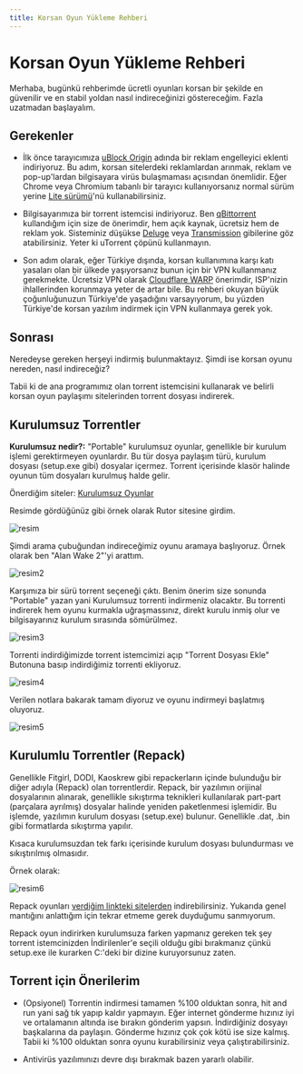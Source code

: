 ```yaml
---
title: Korsan Oyun Yükleme Rehberi
---
```


# Korsan Oyun Yükleme Rehberi

Merhaba, bugünkü rehberimde ücretli oyunları korsan bir şekilde en güvenilir ve en stabil yoldan nasıl indireceğinizi göstereceğim. Fazla uzatmadan başlayalım.

## Gerekenler
- İlk önce tarayıcımıza [uBlock Origin](https://ublockorigin.com/) adında bir reklam engelleyici eklenti indiriyoruz. Bu adım, korsan sitelerdeki reklamlardan arınmak, reklam ve pop-up'lardan bilgisayara virüs bulaşmaması açısından önemlidir. Eğer Chrome veya Chromium tabanlı bir tarayıcı kullanıyorsanız normal sürüm yerine [Lite sürümü](https://chromewebstore.google.com/detail/ublock-origin-lite/ddkjiahejlhfcafbddmgiahcphecmpfh)'nü kullanabilirsiniz.

- Bilgisayarımıza bir torrent istemcisi indiriyoruz. Ben [qBittorrent](https://www.fosshub.com/qBittorrent.html) kullandığım için size de önerimdir, hem açık kaynak, ücretsiz hem de reklam yok. Sisteminiz düşükse [Deluge](https://deluge-torrent.org/download/) veya [Transmission](https://transmissionbt.com/) gibilerine göz atabilirsiniz. Yeter ki uTorrent çöpünü kullanmayın.

- Son adım olarak, eğer Türkiye dışında, korsan kullanımına karşı katı yasaları olan bir ülkede yaşıyorsanız bunun için bir VPN kullanmanız gerekmekte. Ücretsiz VPN olarak [Cloudflare WARP](https://one.one.one.one/) önerimdir, ISP'nizin ihlallerinden korunmaya yeter de artar bile. Bu rehberi okuyan büyük çoğunluğunuzun Türkiye'de yaşadığını varsayıyorum, bu yüzden Türkiye'de korsan yazılım indirmek için VPN kullanmaya gerek yok.

## Sonrası

Neredeyse gereken herşeyi indirmiş bulunmaktayız. Şimdi ise korsan oyunu nereden, nasıl indireceğiz?

Tabii ki de ana programımız olan torrent istemcisini kullanarak ve belirli korsan oyun paylaşımı sitelerinden torrent dosyası indirerek.

## Kurulumsuz Torrentler 


**Kurulumsuz nedir?:** "Portable" kurulumsuz oyunlar, genellikle bir kurulum işlemi gerektirmeyen oyunlardır. Bu tür dosya paylaşım türü, kurulum dosyası (setup.exe gibi) dosyalar içermez. Torrent içerisinde klasör halinde oyunun tüm dosyaları kurulmuş halde gelir.

Önerdiğim siteler: [Kurulumsuz Oyunlar](https://otgtr-alpha.surge.sh/oyunindirme.html#%E2%80%A2-kurulumsuz-oyunlar)

Resimde gördüğünüz gibi örnek olarak Rutor sitesine girdim.

![resim](https://i.postimg.cc/3JHkqc5V/32918481.png)

Şimdi arama çubuğundan indireceğimiz oyunu aramaya başlıyoruz. Örnek olarak ben "Alan Wake 2"'yi arattım.

![resim2](https://cdn.discordapp.com/attachments/1104468049836396558/1306744887806394469/2024-11-15_01-04-57_edit.gif?ex=6737c883&is=67367703&hm=00af6c36fb027f70c89a841f55426f5cc7bee72b8f14db34a1e32adbd6425071&)

Karşımıza bir sürü torrent seçeneği çıktı. Benim önerim size sonunda "Portable" yazan yani Kurulumsuz torrenti indirmeniz olacaktır. Bu torrenti indirerek hem oyunu kurmakla uğraşmassınız, direkt kurulu inmiş olur ve bilgisayarınız kurulum sırasında sömürülmez.



![resim3](https://i.postimg.cc/xdP5kzGT/1.png)

Torrenti indirdiğimizde torrent istemcimizi açıp "Torrent Dosyası Ekle" Butonuna basıp indirdiğimiz torrenti ekliyoruz. 

![resim4](https://i.postimg.cc/3xTbdYM1/n-DEGgu2-Hy6.png)

Verilen notlara bakarak tamam diyoruz ve oyunu indirmeyi başlatmış oluyoruz.

![resim5](https://i.postimg.cc/pTzs2604/22-FQo-LZ7-C0.png)

## Kurulumlu Torrentler (Repack)

Genellikle Fitgirl, DODI, Kaoskrew gibi repackerların içinde bulunduğu bir diğer adıyla (Repack) olan torrentlerdir. Repack, bir yazılımın orijinal dosyalarının alınarak, genellikle sıkıştırma teknikleri kullanılarak part-part (parçalara ayrılmış) dosyalar halinde yeniden paketlenmesi işlemidir. Bu işlemde, yazılımın kurulum dosyası (setup.exe) bulunur. Genellikle .dat, .bin gibi formatlarda sıkıştırma yapılır.

Kısaca kurulumsuzdan tek farkı içerisinde kurulum dosyası bulundurması ve sıkıştırılmış olmasıdır.

Örnek olarak:

![resim6](https://cdn.discordapp.com/attachments/1104468049836396558/1306935949548191786/Untitled-1.png?ex=67387a74&is=673728f4&hm=a31362ec9329faeab3b70239f51f002cfa7a68ee4df4c94242a84b813f2b4fde&)

Repack oyunları [verdiğim linkteki sitelerden](https://otgtr-alpha.surge.sh/oyunindirme.html#%E2%80%A2-oyun-repackleri) indirebilirsiniz. Yukarıda genel mantığını anlattığım için tekrar etmeme gerek duyduğumu sanmıyorum.

Repack oyun indirirken kurulumsuza farken yapmanız gereken tek şey torrent istemcinizden İndirilenler'e seçili olduğu gibi bırakmanız çünkü setup.exe ile kurarken C:'deki bir dizine kuruyorsunuz zaten.


## Torrent için Önerilerim

- (Opsiyonel) Torrentin indirmesi tamamen %100 olduktan sonra, hit and run yani sağ tık yapıp kaldır yapmayın. Eğer internet gönderme hızınız iyi ve ortalamanın altında ise bırakın gönderim yapsın. İndirdiğiniz dosyayı başkalarına da paylaşın. Gönderme hızınız çok çok kötü ise size kalmış. Tabii ki %100 olduktan sonra oyunu kurabilirsiniz veya çalıştırabilirsiniz.

- Antivirüs yazılımınızı devre dışı bırakmak bazen yararlı olabilir.
